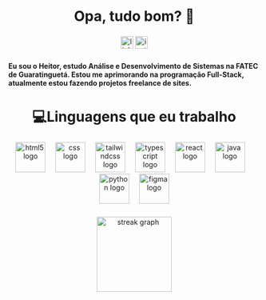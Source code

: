 <h1 align="center">Opa, tudo bom? 👋</h1>

###

<div align="center">
  <img src="https://www.linkedin.com/in/heitorleitecastro/" height="25" alt="linkedin logo"  />
  <img src="https://www.instagram.com/heitorr.lt/" height="25" alt="instagram logo"  />
</div>

###

<h4 align="left">Eu sou o Heitor, estudo Análise e Desenvolvimento de Sistemas na FATEC de Guaratinguetá. Estou me aprimorando na programação Full-Stack, atualmente estou fazendo projetos freelance de sites.</h4>

###

<h1 align="center">💻Linguagens que eu trabalho</h1>

###

<div align="center">
  <img src="https://cdn.jsdelivr.net/gh/devicons/devicon/icons/html5/html5-original.svg" height="60" alt="html5 logo"  />
  <img width="12" />
  <img src="https://cdn.jsdelivr.net/gh/devicons/devicon/icons/css3/css3-original.svg" height="60" alt="css logo"  />
  <img width="12" />
  <img src="https://skillicons.dev/icons?i=tailwind" height="60" alt="tailwindcss logo"  />
  <img width="12" />
  <img src="https://skillicons.dev/icons?i=ts" height="60" alt="typescript logo"  />
  <img width="12" />
  <img src="https://skillicons.dev/icons?i=react" height="60" alt="react logo"  />
  <img width="12" />
  <img src="https://skillicons.dev/icons?i=java" height="60" alt="java logo"  />
  <img width="12" />
  <img src="https://skillicons.dev/icons?i=py" height="60" alt="python logo"  />
  <img width="12" />
  <img src="https://skillicons.dev/icons?i=figma" height="60" alt="figma logo"  />
</div>

###

<div align="center">
  <img src="https://streak-stats.demolab.com?user=HeitorLeite&locale=en&mode=daily&theme=dracula&hide_border=false&border_radius=5&order=3" height="150" alt="streak graph"  />
</div>

###
